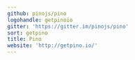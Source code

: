 ```yaml
---
github: pinojs/pino
logohandle: getpinoio
gitter: 'https://gitter.im/pinojs/pino'
sort: getpino
title: Pino
website: 'http://getpino.io/'
---
```

